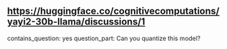 ## https://huggingface.co/cognitivecomputations/yayi2-30b-llama/discussions/1

contains_question: yes
question_part: Can you quantize this model?